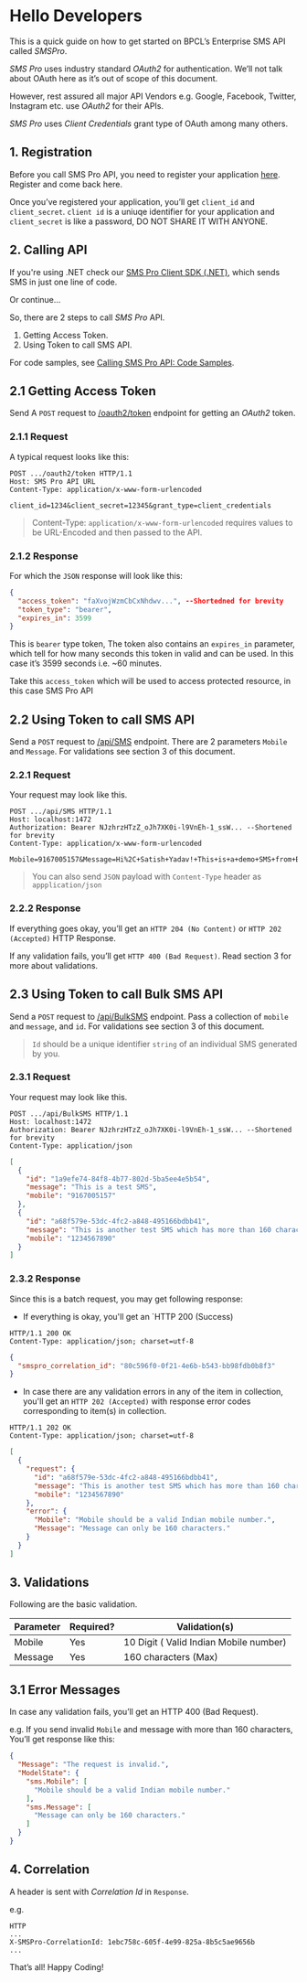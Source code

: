 # Hello Developers
This is a quick guide on how to get started on BPCL’s Enterprise SMS API called _SMSPro_.

_SMS Pro_ uses industry standard _OAuth2_ for authentication. We’ll not talk about OAuth here as it’s out of scope of this document.

However, rest assured all major API Vendors e.g. Google, Facebook, Twitter, Instagram etc. use _OAuth2_ for their APIs.

_SMS Pro_ uses _Client Credentials_ grant type of OAuth among many others.

## 1. Registration
Before you call SMS Pro API, you need to register your application [here][Link: Application Registration]. Register and come back here.

Once you’ve registered your application, you’ll get `client_id` and `client_secret`.
`client id` is a uniuqe identifier for your application and `client_secret` is like a password, DO NOT SHARE IT WITH ANYONE.

## 2. Calling API
If you're using .NET check our [SMS Pro Client SDK (.NET)][Link: .NET Client SDK]​, which sends SMS in just one line of code.

Or continue...​

So, there are 2 steps to call _SMS Pro_ API.

1. Getting Access Token.
2. Using Token to call SMS API.​

For code samples, see [Calling SMS Pro API: Code Samples][Link: Code Samples]​.

## 2.1 Getting Access Token
Send A `POST` request to [/oauth2/token][Endpoint: OAuth2 Token] endpoint for getting an _OAuth2_ token.

### 2.1.1 Request
A typical request looks like this:

````http
POST .../oauth2/token HTTP/1.1
Host: SMS Pro API URL
Content-Type: application/x-www-form-urlencoded

client_id=1234&client_secret=12345&grant_type=client_credentials
````
> Content-Type: `application/x-www-form-urlencoded` requires values to be URL-Encoded and then passed to the API.

### 2.1.2 Response
For which the `JSON` response will look like this:
````json
{
  "access_token": "faXvojWzmCbCxNhdwv...", --Shortedned for brevity
  "token_type": "bearer",
  "expires_in": 3599
}
````
This is `bearer` type token, The token also contains an `expires_in` parameter, which tell for how many seconds this token in valid and can be used.
In this case it’s 3599 seconds i.e. ~60 minutes.

Take this `access_token` which will be used to access protected resource, in this case SMS Pro API

## 2.2 Using Token to call SMS API
Send a `POST` request to [/api/SMS][Endpoint: SMS API] endpoint.
There are 2 parameters `Mobile` and `Message`. For validations see section 3 of this document.

### 2.2.1 Request
Your request may look like this.

````HTTP
POST .../​​api/SMS HTTP/1.1
Host: localhost:1472
Authorization: Bearer NJzhrzHTzZ_oJh7XK0i-l9VnEh-1_ssW... --Shortened for brevity
Content-Type: application/x-www-form-urlencoded

Mobile=9167005157&Message=Hi%2C+Satish+Yadav!+This+is+a+demo+SMS+from+BPCL+SMS+Pro.
````

> You can also send `JSON` payload with `Content-Type` header as `appplication/json`

### 2.2.2 Response
If everything goes okay, you’ll get an `HTTP 204 (No Content)` or `HTTP 202 (Accepted)` HTTP Response.

If any validation fails, you’ll get `HTTP 400 (Bad Request)`. Read section 3 for more about validations.


## 2.3 Using Token to call Bulk SMS API
Send a `POST` request to [/api/BulkSMS][Endpoint: Bulk SMS API] endpoint.
Pass a collection of `mobile` and `message`, and `id`. For validations see section 3 of this document.

> `Id` should be a unique identifier `string` of an individual SMS generated by you.

### 2.3.1 Request
Your request may look like this.

````HTTP
POST .../api/BulkSMS HTTP/1.1
Host: localhost:1472
Authorization: Bearer NJzhrzHTzZ_oJh7XK0i-l9VnEh-1_ssW... --Shortened for brevity
Content-Type: application/json
````
````JSON
[
  {
    "id": "1a9efe74-84f8-4b77-802d-5ba5ee4e5b54",
    "message": "This is a test SMS",
    "mobile": "9167005157"
  },
  {
    "id": "a68f579e-53dc-4fc2-a848-495166bdbb41",
    "message": "This is another test SMS which has more than 160 characters turpis egestas pretium aenean pharetra magna ac placerat vestibulum lectus mauris ultrices eros in cursus turpis massa tincidunt dui ut ornare lectus sit amet est",
    "mobile": "1234567890"
  }
]
````

### 2.3.2 Response
Since this is a batch request, you may get following response:

* If everything is okay, you'll get an `HTTP 200 (Success)

````HTTP
HTTP/1.1 200 OK
Content-Type: application/json; charset=utf-8
````
````JSON
{
  "smspro_correlation_id": "80c596f0-0f21-4e6b-b543-bb98fdb0b8f3"
}
````

* In case there are any validation errors in any of the item in collection, you'll get an `HTTP 202 (Accepted)` with response error codes corresponding to item(s) in collection.

````HTTP
HTTP/1.1 202 OK
Content-Type: application/json; charset=utf-8
````
````JSON
[
  {
    "request": {
      "id": "a68f579e-53dc-4fc2-a848-495166bdbb41",
      "message": "This is another test SMS which has more than 160 characters turpis egestas pretium aenean pharetra magna ac placerat vestibulum lectus mauris ultrices eros in cursus turpis massa tincidunt dui ut ornare lectus sit amet est",
      "mobile": "1234567890"
    },
    "error": {
      "Mobile": "Mobile should be a valid Indian mobile number.",
      "Message": "Message can only be 160 characters."
    }
  }
]
````


## 3. Validations
Following are the basic validation.

 Parameter     | Required?     | Validation(s)               
 ------------- |-------------- | --------------------------- 
 Mobile        | Yes           |  10 Digit ( Valid Indian Mobile  number) 
 Message       | Yes           |  160 characters (Max)      

## 3.1 Error Messages

In case any validation fails, you’ll get an HTTP 400 (Bad Request).

e.g. If you send invalid `Mobile` and message with more than 160 characters, You’ll get response like this:

````json
{
  "Message": "The request is invalid.",
  "ModelState": {
    "sms.Mobile": [
      "Mobile should be a valid Indian mobile number."
    ],
    "sms.Message": [
      "Message can only be 160 characters."
    ]
  }
}
````

## 4. Correlation
A header is sent with _Correlation Id_ in `Response`.

e.g. 

````http
HTTP
...
X-SMSPro-CorrelationId: 1ebc758c-605f-4e99-825a-8b5c5ae9656b
...

````

That’s all! Happy Coding!

[Link: Application Registration]:https://dev_server/SmsPortal/Applications/Create?utm_source=Docs&utm_medium=Prod
[Link: .NET Client SDK]:../client-sdk
[Link: Code Samples]:../code-samples

[Endpoint: OAuth2 Token]: https://dev_server/SMS/oauth2/token

[Endpoint: SMS API]: https://dev_server/SMS/api/SMS

[Endpoint: Bulk SMS API]: https://dev_server/SMS/api/BulkSMS
